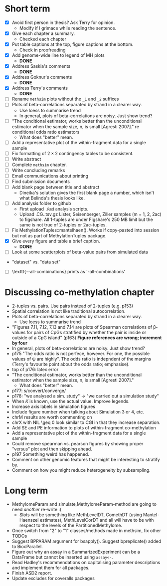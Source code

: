 
# Short term

- [x] Avoid first person in thesis? Ask Terry for opinion.
  - Modify if I grimace while reading the sentence.
- [x] Give each chapter a summary.
  - Checked each chapter
- [x] Put table captions at the top, figure captions at the bottom.
  - Check in proofreading
- [x] Add genome-wide line to legend of MH plots
  - __DONE__
- [x] Address Saskia's comments
  - __DONE__
- [x] Address Goknur's comments
  - __DONE__
- [x] Address Terry's comments
  - __DONE__
- [ ] Rename `methsim` plots without the `_1` and `_2` suffixes
- [ ] Plots of beta-correlations separated by strand in a clearer way.
  - Use loess to summarise trend
  - In general, plots of beta-correlations are noisy. Just show trend?
- [ ] "The conditional estimator, works better than the unconditional estimator when the sample size, n, is small [Agresti 2007]." re conditional odds ratio estimators
  - What does "better" mean.
- [ ] Add a representative plot of the within-fragment data for a single sample
- [ ] Fix formatting of $2 \times 2$ contingency tables to be consistent.
- [ ] Write abstract
- [ ] Complete `methsim` chapter.
- [ ] Write concluding remarks
- [ ] Email communications about printing
- [ ] Find submission documents
- [ ] Add blank page between title and abstract
  - Dineika's solution gives the first blank page a number, which isn't what Belinda's thesis looks like.
- [ ] Add analysis folder to github
  - First upload `.Rmd` analysis scripts.
  - Upload <sample>.CG.<m>.tsv.gz Lister, Seisenberger, Ziller samples (m = 1, 2, 2ac) to figshare. All 1-tuples are under Figshare's 250 MB limit but the same is not true of 2-tuples or 2ac-tuples.
- [ ] Fix MethylationTuples::mantelhaen(). Works if copy-pasted into session but not as part of MethylationTuples package.
- [x] Give every figure and table a brief caption.
  - __DONE__
- [ ] Look at some scatterplots of beta-value pairs from simulated data
- "dataset" vs. "data set"
- [ ] \texttt{--all-combinations} prints as '-all-combinations'

# Discussing co-methylation chapter

- 2-tuples vs. pairs. Use pairs instead of 2-tuples (e.g. p153)
- Spatial correlation is not like traditional autocorrelation.
- Plots of beta-correlations separated by strand in a clearer way.
  - Use loess to summarise trend
- "Figures 7.11, 7.12, 7.13 and 7.14 are plots of Spearman correlations of β-values for pairs of CpGs stratified by whether the pair is inside or outside of a CpG island" (p163) __Figure references are wrong; increment by four__
- In general, plots of beta-correlations are noisy. Just show trend?
- p175 "The odds ratio is not perfece, however. For one, the possible values of ψ are highly". The odds ratio is indepndent of the margins (Terry's favourite point about the odds ratio; emphasise).
- top of p176: latex error
- "The conditional estimator, works better than the unconditional estimator when the sample size, n, is small [Agresti 2007]."
  - What does "better" mean.
- p177: s/convert/converge/
- p178: "we analysed a sim. study" -> "we carried out a simulation study"
- When $K$ is known, use the actual value. Improve legends.
- Increase axis labels in simulation figures
- Include figure number when talking about Simulation 3 or 4, etc.
- chrM results are worth commenting on
- chrX with NIL \geq 0 look similar to CGI in that they increase separation.
- Add SE and PE information to plots of within-fragment co-methylation
- Add a representative plot of the within-fragment data for a single sample
- Could remove spearman vs. pearson figures by showing proper "versus" plot and then skipping ahead.
- p197 Something weird has happened.
- Comment on other genomic features that might be interesting to stratify by.
- Comment on how you might reduce heterogeneity by subsampling.



# Long term

- MethylomeParam and simulate,MethylomeParam-method are going to need _another_ re-write :(
  - Slots will be something like MethLevelDT, ComethDT (using Mantel-Haenszel estimates), MethLevelCorDT and all will have to be with respect to the levels of the PartitionedMethylome.
- Once switch from "2" to "1" classes/methods made in methsim, fix other TODOs
- Suggest BPPARAM argument for bsapply(). Suggest bpreplicate() added to BiocParallel.
- Figure out why an assay in a SummarizedExperiment can be a DataFrame but cannot be inserted using `assay<-`.
- Read Hadley's recommendations on capitalising parameter descriptions and implement them for all packages.
- Finish ASD2 report.
- Update excludes for coveralls packages
